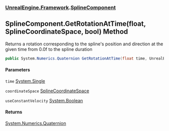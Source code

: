 ### [UnrealEngine.Framework](UnrealEngine_Framework.md 'UnrealEngine.Framework').[SplineComponent](SplineComponent.md 'UnrealEngine.Framework.SplineComponent')
## SplineComponent.GetRotationAtTime(float, SplineCoordinateSpace, bool) Method
Returns a rotation corresponding to the spline's position and direction at the given time from 0.0f to the spline duration  
```csharp
public System.Numerics.Quaternion GetRotationAtTime(float time, UnrealEngine.Framework.SplineCoordinateSpace coordinateSpace, bool useConstantVelocity=false);
```
#### Parameters
<a name='UnrealEngine_Framework_SplineComponent_GetRotationAtTime(float_UnrealEngine_Framework_SplineCoordinateSpace_bool)_time'></a>
`time` [System.Single](https://docs.microsoft.com/en-us/dotnet/api/System.Single 'System.Single')  
  
<a name='UnrealEngine_Framework_SplineComponent_GetRotationAtTime(float_UnrealEngine_Framework_SplineCoordinateSpace_bool)_coordinateSpace'></a>
`coordinateSpace` [SplineCoordinateSpace](SplineCoordinateSpace.md 'UnrealEngine.Framework.SplineCoordinateSpace')  
  
<a name='UnrealEngine_Framework_SplineComponent_GetRotationAtTime(float_UnrealEngine_Framework_SplineCoordinateSpace_bool)_useConstantVelocity'></a>
`useConstantVelocity` [System.Boolean](https://docs.microsoft.com/en-us/dotnet/api/System.Boolean 'System.Boolean')  
  
#### Returns
[System.Numerics.Quaternion](https://docs.microsoft.com/en-us/dotnet/api/System.Numerics.Quaternion 'System.Numerics.Quaternion')  

